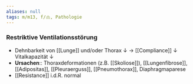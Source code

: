 ```yaml
---
aliases: null
tags: m/m13, f/🫁, Pathologie
---
```

### Restriktive Ventilationsstörung
- Dehnbarkeit von [[Lunge]] und/oder Thorax ↓ → [[Compliance]] ↓ Vitalkapazität ↓ 
- **Ursachen**:: Thoraxdeformationen (z.B. [[Skoliose]]), [[Lungenfibrose]], [[Adipositas]], [[Pleuraerguss]], [[Pneumothorax]], Diaphragmaparese
- [[Resistance]] i.d.R. normal

